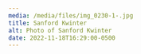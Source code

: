 ```yaml
---
media: /media/files/img_0230-1-.jpg
title: Sanford Kwinter
alt: Photo of Sanford Kwinter
date: 2022-11-18T16:29:00-0500
---
```


